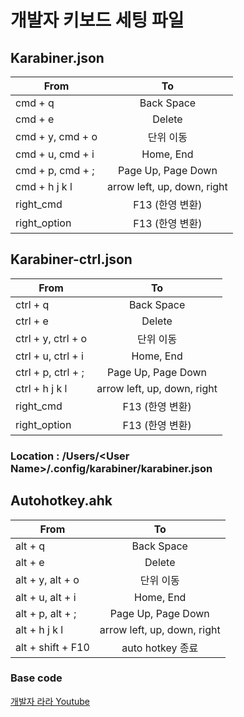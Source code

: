 # 개발자 키보드 세팅 파일


## Karabiner.json
From | To
---|:---:
cmd + q | Back Space  
cmd + e | Delete  
cmd + y, cmd + o | 단위 이동
cmd + u, cmd + i | Home, End
cmd + p, cmd + ; | Page Up, Page Down
cmd + h j k l | arrow left, up, down, right
right_cmd | F13 (한영 변환)
right_option | F13 (한영 변환)


## Karabiner-ctrl.json
From | To
---|:---:
ctrl + q | Back Space  
ctrl + e | Delete  
ctrl + y, ctrl + o | 단위 이동
ctrl + u, ctrl + i | Home, End
ctrl + p, ctrl + ; | Page Up, Page Down
ctrl + h j k l | arrow left, up, down, right
right_cmd | F13 (한영 변환)
right_option | F13 (한영 변환)


### Location : /Users/\<User Name\>/.config/karabiner/karabiner.json

## Autohotkey.ahk
From | To
---|:---:
alt + q | Back Space  
alt + e | Delete
alt + y, alt + o | 단위 이동
alt + u, alt + i | Home, End
alt + p, alt + ; | Page Up, Page Down
alt + h j k l | arrow left, up, down, right
alt + shift + F10 | auto hotkey 종료



### Base code
[개발자 라라 Youtube](https://youtu.be/47pu4yI2Zcs)